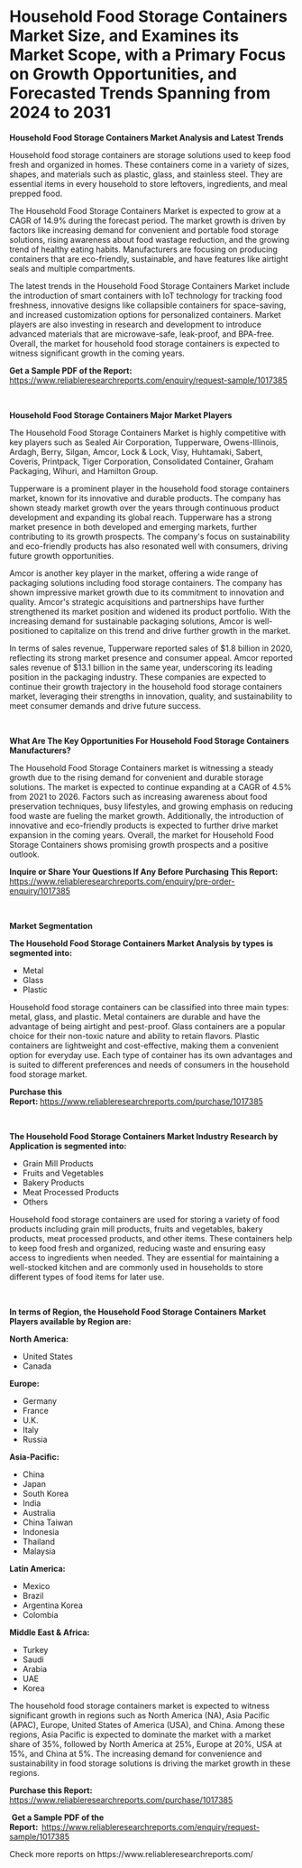 <p><h1>Household Food Storage Containers Market Size, and Examines its Market Scope, with a Primary Focus on Growth Opportunities, and Forecasted Trends Spanning from 2024 to 2031</h1></p><p><strong>Household Food Storage Containers Market Analysis and Latest Trends</strong></p>
<p><p>Household food storage containers are storage solutions used to keep food fresh and organized in homes. These containers come in a variety of sizes, shapes, and materials such as plastic, glass, and stainless steel. They are essential items in every household to store leftovers, ingredients, and meal prepped food.</p><p>The Household Food Storage Containers Market is expected to grow at a CAGR of 14.9% during the forecast period. The market growth is driven by factors like increasing demand for convenient and portable food storage solutions, rising awareness about food wastage reduction, and the growing trend of healthy eating habits. Manufacturers are focusing on producing containers that are eco-friendly, sustainable, and have features like airtight seals and multiple compartments.</p><p>The latest trends in the Household Food Storage Containers Market include the introduction of smart containers with IoT technology for tracking food freshness, innovative designs like collapsible containers for space-saving, and increased customization options for personalized containers. Market players are also investing in research and development to introduce advanced materials that are microwave-safe, leak-proof, and BPA-free. Overall, the market for household food storage containers is expected to witness significant growth in the coming years.</p></p>
<p><strong>Get a Sample PDF of the Report:&nbsp;</strong> <a href="https://www.reliableresearchreports.com/enquiry/request-sample/1017385">https://www.reliableresearchreports.com/enquiry/request-sample/1017385</a></p>
<p>&nbsp;</p>
<p><strong>Household Food Storage Containers Major Market Players</strong></p>
<p><p>The Household Food Storage Containers Market is highly competitive with key players such as Sealed Air Corporation, Tupperware, Owens-Illinois, Ardagh, Berry, Silgan, Amcor, Lock & Lock, Visy, Huhtamaki, Sabert, Coveris, Printpack, Tiger Corporation, Consolidated Container, Graham Packaging, Wihuri, and Hamilton Group.</p><p>Tupperware is a prominent player in the household food storage containers market, known for its innovative and durable products. The company has shown steady market growth over the years through continuous product development and expanding its global reach. Tupperware has a strong market presence in both developed and emerging markets, further contributing to its growth prospects. The company's focus on sustainability and eco-friendly products has also resonated well with consumers, driving future growth opportunities.</p><p>Amcor is another key player in the market, offering a wide range of packaging solutions including food storage containers. The company has shown impressive market growth due to its commitment to innovation and quality. Amcor's strategic acquisitions and partnerships have further strengthened its market position and widened its product portfolio. With the increasing demand for sustainable packaging solutions, Amcor is well-positioned to capitalize on this trend and drive further growth in the market.</p><p>In terms of sales revenue, Tupperware reported sales of $1.8 billion in 2020, reflecting its strong market presence and consumer appeal. Amcor reported sales revenue of $13.1 billion in the same year, underscoring its leading position in the packaging industry. These companies are expected to continue their growth trajectory in the household food storage containers market, leveraging their strengths in innovation, quality, and sustainability to meet consumer demands and drive future success.</p></p>
<p>&nbsp;</p>
<p><strong>What Are The Key Opportunities For Household Food Storage Containers Manufacturers?</strong></p>
<p><p>The Household Food Storage Containers market is witnessing a steady growth due to the rising demand for convenient and durable storage solutions. The market is expected to continue expanding at a CAGR of 4.5% from 2021 to 2026. Factors such as increasing awareness about food preservation techniques, busy lifestyles, and growing emphasis on reducing food waste are fueling the market growth. Additionally, the introduction of innovative and eco-friendly products is expected to further drive market expansion in the coming years. Overall, the market for Household Food Storage Containers shows promising growth prospects and a positive outlook.</p></p>
<p><strong>Inquire or Share Your Questions If Any Before Purchasing This Report:</strong> <a href="https://www.reliableresearchreports.com/enquiry/pre-order-enquiry/1017385">https://www.reliableresearchreports.com/enquiry/pre-order-enquiry/1017385</a></p>
<p>&nbsp;</p>
<p><strong>Market Segmentation</strong></p>
<p><strong>The Household Food Storage Containers Market Analysis by types is segmented into:</strong></p>
<p><ul><li>Metal</li><li>Glass</li><li>Plastic</li></ul></p>
<p><p>Household food storage containers can be classified into three main types: metal, glass, and plastic. Metal containers are durable and have the advantage of being airtight and pest-proof. Glass containers are a popular choice for their non-toxic nature and ability to retain flavors. Plastic containers are lightweight and cost-effective, making them a convenient option for everyday use. Each type of container has its own advantages and is suited to different preferences and needs of consumers in the household food storage market.</p></p>
<p><strong>Purchase this Report:&nbsp;</strong><a href="https://www.reliableresearchreports.com/purchase/1017385">https://www.reliableresearchreports.com/purchase/1017385</a></p>
<p>&nbsp;</p>
<p><strong>The Household Food Storage Containers Market Industry Research by Application is segmented into:</strong></p>
<p><ul><li>Grain Mill Products</li><li>Fruits and Vegetables</li><li>Bakery Products</li><li>Meat Processed Products</li><li>Others</li></ul></p>
<p><p>Household food storage containers are used for storing a variety of food products including grain mill products, fruits and vegetables, bakery products, meat processed products, and other items. These containers help to keep food fresh and organized, reducing waste and ensuring easy access to ingredients when needed. They are essential for maintaining a well-stocked kitchen and are commonly used in households to store different types of food items for later use.</p></p>
<p>&nbsp;</p>
<p><strong>In terms of Region, the Household Food Storage Containers Market Players available by Region are:</strong></p>
<p>
    <p> <strong> North America: </strong>
        <ul>
            <li>United States</li>
            <li>Canada</li>
        </ul>
        </p> 
    <p> <strong> Europe: </strong>
        <ul>
            <li>Germany</li>
            <li>France</li>
            <li>U.K.</li>
            <li>Italy</li>
            <li>Russia</li>
        </ul>
        </p> 
    <p> <strong> Asia-Pacific: </strong>
        <ul>
            <li>China</li>
            <li>Japan</li>
            <li>South Korea</li>
            <li>India</li>
            <li>Australia</li>
            <li>China Taiwan</li>
            <li>Indonesia</li>
            <li>Thailand</li>
            <li>Malaysia</li>
        </ul>
        </p> 
    <p> <strong> Latin America: </strong>
        <ul>
            <li>Mexico</li>
            <li>Brazil</li>
            <li>Argentina Korea</li>
            <li>Colombia</li>
        </ul>
        </p> 
    <p> <strong> Middle East & Africa: </strong>
        <ul>
            <li>Turkey</li>
            <li>Saudi</li>
            <li>Arabia</li>
            <li>UAE</li>
            <li>Korea</li>
        </ul>
    </p>
    </p>
<p><p>The household food storage containers market is expected to witness significant growth in regions such as North America (NA), Asia Pacific (APAC), Europe, United States of America (USA), and China. Among these regions, Asia Pacific is expected to dominate the market with a market share of 35%, followed by North America at 25%, Europe at 20%, USA at 15%, and China at 5%. The increasing demand for convenience and sustainability in food storage solutions is driving the market growth in these regions.</p></p>
<p><strong>Purchase this Report: </strong><a href="https://www.reliableresearchreports.com/purchase/1017385">https://www.reliableresearchreports.com/purchase/1017385</a></p>
<p>&nbsp;<strong>Get a Sample PDF of the Report:&nbsp;&nbsp;</strong><a href="https://www.reliableresearchreports.com/enquiry/request-sample/1017385">https://www.reliableresearchreports.com/enquiry/request-sample/1017385</a></p>
<p><strong></strong></p>
<p>Check more reports on https://www.reliableresearchreports.com/</p>